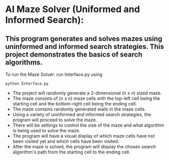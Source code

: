 # AI Maze Solver (Uniformed and Informed Search): 
## This program generates and solves mazes using uninformed and informed search strategies. This project demonstrates the basics of search algorithms.
To run the Maze Solver: run Interface.py using 
```
python Interface.py
```
- The project will randomly generate a 2-dimensional (n x n) sized maze.
- The maze consists of (n x n) maze cells with the top-left cell being the starting cell and the bottom-right cell being the ending cell.
- The maze contains randomly generated walls in the maze cells.
- Using a variety of uninformed and informed search strategies, the program will proceed to solve the maze.
- There will be settings to control the size of the maze and what algorithm is being used to solve the maze.
- The program will have a visual display of which maze cells have not been visited yet and which cells have been visited.
- After the maze is solved, the program will display the chosen search algorithm's path from the starting cell to the ending cell.
